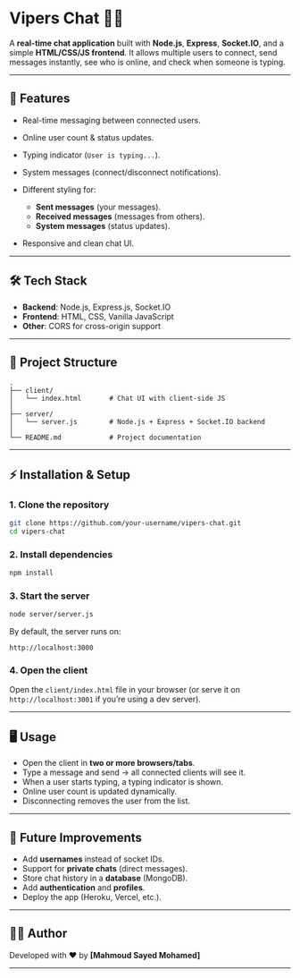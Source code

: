 # Vipers Chat 🐍💬

A **real-time chat application** built with **Node.js**, **Express**, **Socket.IO**, and a simple **HTML/CSS/JS frontend**.
It allows multiple users to connect, send messages instantly, see who is online, and check when someone is typing.

---

## 🚀 Features

* Real-time messaging between connected users.
* Online user count & status updates.
* Typing indicator (`User is typing...`).
* System messages (connect/disconnect notifications).
* Different styling for:

  * **Sent messages** (your messages).
  * **Received messages** (messages from others).
  * **System messages** (status updates).
* Responsive and clean chat UI.

---

## 🛠️ Tech Stack

* **Backend**: Node.js, Express.js, Socket.IO
* **Frontend**: HTML, CSS, Vanilla JavaScript
* **Other**: CORS for cross-origin support

---

## 📂 Project Structure

```
.
├── client/
│   └── index.html       # Chat UI with client-side JS
│
├── server/
│   └── server.js        # Node.js + Express + Socket.IO backend
│
└── README.md            # Project documentation
```

---

## ⚡ Installation & Setup

### 1. Clone the repository

```bash
git clone https://github.com/your-username/vipers-chat.git
cd vipers-chat
```

### 2. Install dependencies

```bash
npm install
```

### 3. Start the server

```bash
node server/server.js
```

By default, the server runs on:

```
http://localhost:3000
```

### 4. Open the client

Open the `client/index.html` file in your browser (or serve it on `http://localhost:3001` if you’re using a dev server).

---

## 🖥️ Usage

* Open the client in **two or more browsers/tabs**.
* Type a message and send → all connected clients will see it.
* When a user starts typing, a typing indicator is shown.
* Online user count is updated dynamically.
* Disconnecting removes the user from the list.

---

## 🔮 Future Improvements

* Add **usernames** instead of socket IDs.
* Support for **private chats** (direct messages).
* Store chat history in a **database** (MongoDB).
* Add **authentication** and **profiles**.
* Deploy the app (Heroku, Vercel, etc.).

---

## 👨‍💻 Author

Developed with ❤️ by **\[Mahmoud Sayed Mohamed]**

---

